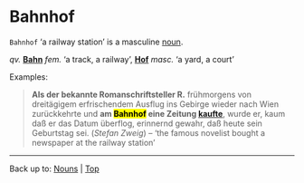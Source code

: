# Bahnhof

`Bahnhof` ‘a railway station’ is a masculine [noun](../../index.md).

*qv.* **[Bahn](Bahn.md)** *fem.* ‘a track, a railway’, **[Hof](../../h/ho/Hof.md)** *masc.* ‘a yard, a court’

Examples:

> **Als der bekannte Romanschriftsteller R.** frühmorgens von dreitägigem erfrischendem Ausflug ins Gebirge wieder nach Wien zurückkehrte und **am <mark>Bahnhof</mark> eine Zeitung [kaufte](../../../verbs/k/ka/kaufen.md)**, wurde er, kaum daß er das Datum überflog, erinnernd gewahr, daß heute sein Geburtstag sei. (*Stefan Zweig*) – ‘the famous novelist bought a newspaper at the railway station’

----

Back up to: [Nouns](../../index.md) | [Top](../../../index.md)
